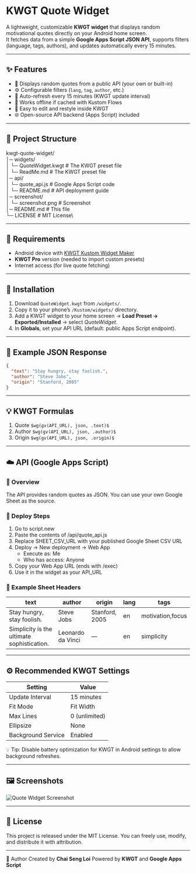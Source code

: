 # KWGT Quote Widget

A lightweight, customizable **KWGT widget** that displays random motivational quotes directly on your Android home screen.  
It fetches data from a simple **Google Apps Script JSON API**, supports filters (language, tags, authors), and updates automatically every 15 minutes.

---

## ✨ Features
- 📜 Displays random quotes from a public API (your own or built-in)
- ⚙️ Configurable filters (`lang`, `tag`, `author`, etc.)
- 🔄 Auto-refresh every 15 minutes (KWGT update interval)
- 💾 Works offline if cached with Kustom Flows
- 🧩 Easy to edit and restyle inside KWGT
- 🌐 Open-source API backend (Apps Script) included

---

## 🧱 Project Structure
kwgt-quote-widget/\
│─ widgets/\
│ └─ QuoteWidget.kwgt # The KWGT preset file\
│ └─ ReadMe.md # The KWGT preset file\
│─ api/\
│ └─ quote_api.js # Google Apps Script code\
│ └─ README.md # API deployment guide\
│─ screenshot/\
│ └─ screenshot.png # Screenshot\
│─ README.md # This file\
└─ LICENSE # MIT License\

---

## 🧰 Requirements
- Android device with [KWGT Kustom Widget Maker](https://play.google.com/store/apps/details?id=org.kustom.widget)
- **KWGT Pro** version (needed to import custom presets)
- Internet access (for live quote fetching)

---

## 🚀 Installation
1. Download `QuoteWidget.kwgt` from `/widgets/`.
2. Copy it to your phone’s `/Kustom/widgets/` directory.
3. Add a KWGT widget to your home screen → **Load Preset → Exported/Installed** → select *QuoteWidget*.
4. In **Globals**, set your API URL (default: public Apps Script endpoint).

---

## 🧩 Example JSON Response
```json
{
  "text": "Stay hungry, stay foolish.",
  "author": "Steve Jobs",
  "origin": "Stanford, 2005"
}
```

---

## 💡 KWGT Formulas
1. Quote
   ```$wg(gv(API_URL), json, .text)$```
2. Author
   ```$wg(gv(API_URL), json, .author)$```
3. Origin
   ```$wg(gv(API_URL), json, .origin)$```

---

## ☁️ API (Google Apps Script)
### 🔧 Overview
The API provides random quotes as JSON.
You can use your own Google Sheet as the source.

### 📜 Deploy Steps
1. Go to script.new
2. Paste the contents of /api/quote_api.js
3. Replace SHEET_CSV_URL with your published Google Sheet CSV URL
4. Deploy → New deployment → Web App
   - Execute as: Me
   - Who has access: Anyone
5. Copy your Web App URL (ends with /exec)
6. Use it in the widget as your API_URL

### 🔁 Example Sheet Headers
| text | author	| origin | lang | tags
|-|-|-|-|-|
|Stay hungry, stay foolish. | Steve Jobs | Stanford, 2005 | en | motivation,focus |
|Simplicity is the ultimate sophistication.| Leonardo da Vinci | — |	en	|simplicity|

---

## ⚙️ Recommended KWGT Settings
| Setting            | Value         |
| ------------------ | ------------- |
| Update Interval    | 15 minutes    |
| Fit Mode           | Fit Width     |
| Max Lines          | 0 (unlimited) |
| Ellipsize          | None          |
| Background Service | Enabled       |
💡 Tip: Disable battery optimization for KWGT in Android settings to allow background refreshes.

---

## 🖼️ Screenshots
![Quote Widget Screenshot](/screenshot/screenshot.jpeg)

---

## 📄 License
This project is released under the MIT License.
You can freely use, modify, and distribute it with attribution.

---

👤 Author
Created by __Chai Seng Loi__
Powered by __KWGT__ and __Google Apps Script__
